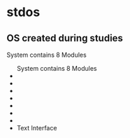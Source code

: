 # stdos

<h2>OS created during studies</h2>
System contains 8 Modules
<ul>System contains 8 Modules
<li>
<li>
<li>
<li>
<li>
<li>
<li>
<li>Text Interface
</ul>

